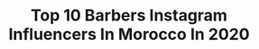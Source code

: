 ---
title: Top 10 Barbers Instagram Influencers In Morocco In 2020
description: >-
  Find top barbers Instagram influencers in Morocco in 2020. Most popular hashtags: #photography #fashion #morocco #music.
platform: Instagram
profiles:
  - username: "fall_le_maitre_barber"
    fullname: >-
      Fall_le_maitre_barber
    location: "Morocco"
    followers: 34458
    engagement: 233
    commentsToLikes: 0.041401
    avatar: "https://scontent-lhr8-1.cdninstagram.com/v/t51.2885-19/s320x320/80747551_606543500162051_5043269088520962048_n.jpg?_nc_ht=scontent-lhr8-1.cdninstagram.com&_nc_ohc=-of6lykn_40AX_yzTRY&oh=a4229313d64aa8d4f2b981d9798a1812&oe=5EBC6CFE"
    verified: false
    hashtags: "#khelikfidarek, #maroc, #fall, #majnouna"
  - username: "yassine_tamtam"
    fullname: >-
      Yassin TamTam🇲🇦
    location: "Morocco"
    followers: 6867
    engagement: 810
    commentsToLikes: 0.021220
    avatar: "https://scontent-lhr8-1.cdninstagram.com/v/t51.2885-19/s320x320/92262441_606528039934578_2896663202987245568_n.jpg?_nc_ht=scontent-lhr8-1.cdninstagram.com&_nc_ohc=xSkhHw2vns8AX-aHiX1&oh=93777ff73c1cf15f41dfefd5c7594809&oe=5EBB5229"
    verified: false
    hashtags: "#halloweenmakeup, #star, #manel, #beach"
  - username: "adam_metioui"
    fullname: >-
      🇲🇦 Nadi Canadi 🇨🇦
    location: "Morocco"
    followers: 8152
    engagement: 792
    commentsToLikes: 0.041876
    avatar: "https://scontent-lhr8-1.cdninstagram.com/v/t51.2885-19/s320x320/90204540_2483214121928789_3896644413991944192_n.jpg?_nc_ht=scontent-lhr8-1.cdninstagram.com&_nc_ohc=TOgIJhi8ZbMAX90doAR&oh=00aa6d621cf5059cddc7401e0e3ce27c&oe=5EB8F5B1"
    verified: false
    hashtags: "#snow, #editing, #roddyricch, #lightroom"
  - username: "khalilb.alaoui"
    fullname: >-
      Khalil Alaoui | أنيق
    location: "Morocco"
    followers: 79994
    engagement: 107
    commentsToLikes: 0.035141
    avatar: "https://scontent-lht6-1.cdninstagram.com/v/t51.2885-19/s320x320/44241793_323465584914129_8562003822673657856_n.jpg?_nc_ht=scontent-lht6-1.cdninstagram.com&_nc_ohc=FoFTrKWld7wAX8DGm7H&oh=ac4c2b87eb2466298f77bf409789a654&oe=5EBC02E0"
    verified: false
    hashtags: "#sonya7iii, #marrakech, #huaweiy9s, #firenze"
  - username: "sulaiman_afrij"
    fullname: >-
      🎬 أسمر يـــا أسمرانــــــــي
    location: "Morocco"
    followers: 71980
    engagement: 735
    commentsToLikes: 0.021718
    avatar: "https://scontent-bos3-1.cdninstagram.com/v/t51.2885-19/s320x320/92565298_2610269555908860_2863905229722615808_n.jpg?_nc_ht=scontent-bos3-1.cdninstagram.com&_nc_ohc=dmcn_9FFUBcAX_3gzQq&oh=5cdcfc814ce3a3be39597f6f92a7836c&oe=5EBB811B"
    verified: false
    hashtags: "#details, #boring, #script, #housevibes"
  - username: "shadow.barber"
    fullname: >-
      Shadow barber
    location: "Morocco"
    followers: 10001
    engagement: 366
    commentsToLikes: 0.025433
    avatar: "https://scontent-ams4-1.cdninstagram.com/v/t51.2885-19/s320x320/22157790_219781531890467_1223802797296713728_n.jpg?_nc_ht=scontent-ams4-1.cdninstagram.com&_nc_ohc=liGjHGrGuCYAX-gkjV9&oh=fcf1f4ad2ec53ed199b1363f44a5a160&oe=5EA84A76"
    verified: false
    hashtags: ""
  - username: "mester.alae1"
    fullname: >-
      Mester Alae | مستر علاء
    location: "Morocco"
    followers: 28894
    engagement: 956
    commentsToLikes: 0.033245
    avatar: "https://scontent-lht6-1.cdninstagram.com/v/t51.2885-19/s320x320/87557792_533126850658375_4836666365421027328_n.jpg?_nc_ht=scontent-lht6-1.cdninstagram.com&_nc_ohc=1tvzmGT32KEAX8ovujp&oh=87d7218115d03fdcc6f50cae6a6bf43f&oe=5EBBFA23"
    verified: false
    hashtags: "#11, #10, #nessahom"
  - username: "dolly_pran"
    fullname: >-
      Dollypran 💊🦂
    location: "Morocco"
    followers: 78533
    engagement: 1379
    commentsToLikes: 0.012976
    avatar: "https://scontent-ams4-1.cdninstagram.com/v/t51.2885-19/s320x320/92696801_214029699696545_1595594004165033984_n.jpg?_nc_ht=scontent-ams4-1.cdninstagram.com&_nc_ohc=qeOxogILWuAAX_lPMq7&oh=a079630d19c6ac25c4d4fc3cd13d2933&oe=5EBC7C35"
    verified: false
    hashtags: "#challengediro2mrabaditintin, #khari, #taaaach, #challengeko"
  - username: "omar_dabur"
    fullname: >-
      عُمٓر  دٓبور
    location: "Morocco"
    followers: 68081
    engagement: 175
    commentsToLikes: 0.017673
    avatar: "https://scontent-ams4-1.cdninstagram.com/v/t51.2885-19/s320x320/80467813_3904999422859152_5848231472590225408_n.jpg?_nc_ht=scontent-ams4-1.cdninstagram.com&_nc_ohc=hzBt6Zx4nHkAX-Lwpj0&oh=860022f4d9b2b880d648a24049dda587&oe=5EB9AE7A"
    verified: false
    hashtags: ""
---